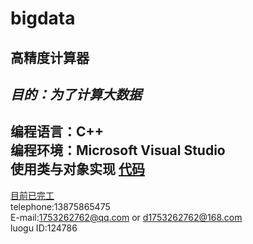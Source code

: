 # bigdata  
高精度计算器  
-------  
***目的：为了计算大数据***  
-----  
编程语言：C++  
编程环境：Microsoft Visual Studio  
使用类与对象实现 [代码](https://github.com/1753262762/bigdata/blob/master/main.md)  
------
[目前已完工](https://github.com/1753262762/bigdata/tree/master/%E9%A1%B9%E7%9B%AE)  
telephone:13875865475           
E-mail:1753262762@qq.com or d1753262762@168.com    
luogu ID:124786  
